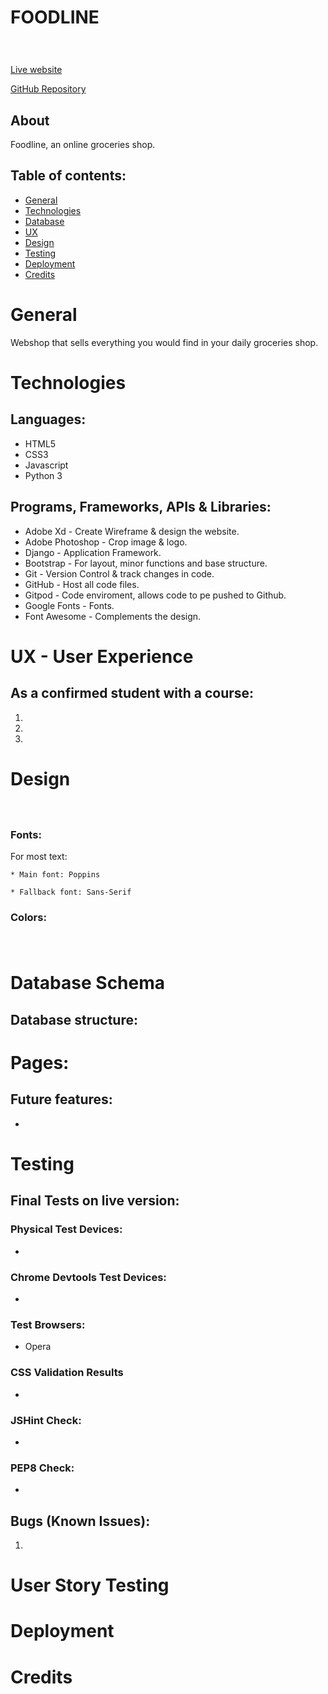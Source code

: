 <h1>FOODLINE</h1>
<h1 align="center"><img src=""/></h1>

 <a href="">Live website</a>

  <a href="">GitHub Repository</a>

## About

Foodline, an online groceries shop. 

## Table of contents: 
* [General](#general)
* [Technologies](#technologies)
* [Database](#database)
* [UX](#ux)
* [Design](#design)
* [Testing](#testing)
* [Deployment](#deployment)
* [Credits](#credits)

# General
Webshop that sells everything you would find in your daily groceries shop. 

# Technologies

## Languages: 

* HTML5
* CSS3
* Javascript
* Python 3

## Programs, Frameworks, APIs & Libraries:

* Adobe Xd - Create Wireframe & design the website.
* Adobe Photoshop - Crop image & logo. 
* Django - Application Framework.
* Bootstrap - For layout, minor functions and base structure. 
* Git - Version Control & track changes in code.
* GitHub - Host all code files. 
* Gitpod - Code enviroment, allows code to pe pushed to Github.
* Google Fonts - Fonts.
* Font Awesome - Complements the design. 


# UX - User Experience

## As a confirmed student with a course: 

1. 

2. 

3. 


# Design 
<h1 align="center"><img src=""/></h1>

### Fonts: 

For most text:
```
* Main font: Poppins

* Fallback font: Sans-Serif
```


### Colors: 
<h1 align="center"><img src=""/></h1>

# Database Schema

## Database structure:


 # Pages:

## Future features: 
* 

# Testing 

## Final Tests on live version: 

### Physical Test Devices:
* 

### Chrome Devtools Test Devices:
* 

### Test Browsers:
* Opera 

### CSS Validation Results
-

### JSHint Check: 
-

### PEP8 Check: 
-

## Bugs (Known Issues): 
1. 


# User Story Testing



# Deployment


# Credits